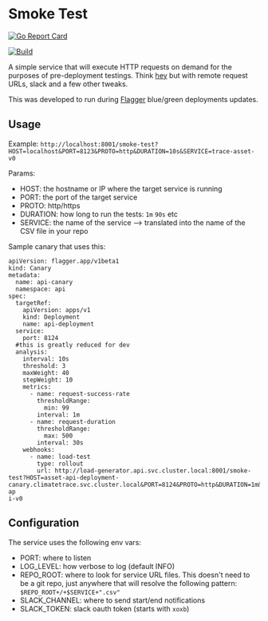 # Smoke Test

[![Go Report Card](https://goreportcard.com/badge/github.com/earthrise-media/smoke-test)](https://goreportcard.com/report/github.com/earthrise-media/smoke-test)

[![Build](https://github.com/earthrise-media/smoke-test/actions/workflows/build.yaml/badge.svg?branch=main)](https://github.com/earthrise-media/smoke-test/actions/workflows/build.yaml)

A simple service that will execute HTTP requests on demand for the purposes of pre-deployment testings. Think [hey](https://github.com/rakyll/hey) but 
with remote request URLs, slack and a few other tweaks.  

This was developed to run during [Flagger](https://github.com/fluxcd/flagger) blue/green deployments updates.

## Usage 

Example: `http://localhost:8001/smoke-test?HOST=localhost&PORT=8123&PROTO=http&DURATION=10s&SERVICE=trace-asset-v0`

Params: 
- HOST: the hostname or IP where the target service is running
- PORT: the port of the target service
- PROTO: http/https
- DURATION: how long to run the tests: `1m` `90s` etc
- SERVICE: the name of the service --> translated into the name of the CSV file in your repo

Sample canary that uses this:

```
apiVersion: flagger.app/v1beta1
kind: Canary
metadata:
  name: api-canary
  namespace: api
spec:
  targetRef:
    apiVersion: apps/v1
    kind: Deployment
    name: api-deployment
  service:
    port: 8124
  #this is greatly reduced for dev
  analysis:
    interval: 10s
    threshold: 3
    maxWeight: 40
    stepWeight: 10
    metrics:
      - name: request-success-rate
        thresholdRange:
          min: 99
        interval: 1m
      - name: request-duration
        thresholdRange:
          max: 500
        interval: 30s
    webhooks:
      - name: load-test
        type: rollout
        url: http://load-generator.api.svc.cluster.local:8001/smoke-test?HOST=asset-api-deployment-canary.climatetrace.svc.cluster.local&PORT=8124&PROTO=http&DURATION=1m&SERVICE=asset-ap
i-v0
```


## Configuration
The service uses the following env vars: 

- PORT: where to listen
- LOG_LEVEL: how verbose to log (default INFO)
- REPO_ROOT: where to look for service URL files. This doesn't need to be a git repo, just anywhere that will resolve the following pattern: `$REPO_ROOT+/+$SERVICE+".csv"`
- SLACK_CHANNEL: where to send start/end notifications
- SLACK_TOKEN: slack oauth token (starts with `xoxb`)
